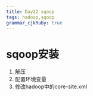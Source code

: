 ```yaml
---
title: Day22 sqoop 
tags: hadoop,sqoop
grammar_cjkRuby: true
---
```



# sqoop安装

1. 解压
2. 配置环境变量
3. 修改hadoop中的core-site.xml